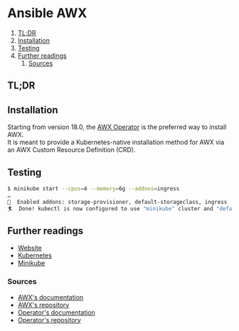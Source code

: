 # Ansible AWX

1. [TL;DR](#tldr)
1. [Installation](#installation)
1. [Testing](#testing)
1. [Further readings](#further-readings)
   1. [Sources](#sources)

## TL;DR

<!-- Uncomment if needed
<details>
  <summary>Installation and configuration</summary>
</details>
-->

<!-- Uncomment if needed
<details>
  <summary>Usage</summary>
</details>
-->

<!-- Uncomment if needed
<details>
  <summary>Real world use cases</summary>
</details>
-->

## Installation

Starting from version 18.0, the [AWX Operator][operator's documentation] is the preferred way to install AWX.<br/>
It is meant to provide a Kubernetes-native installation method for AWX via an AWX Custom Resource Definition (CRD).

## Testing

```sh
$ minikube start --cpus=4 --memory=6g --addons=ingress
…
🌟  Enabled addons: storage-provisioner, default-storageclass, ingress
🏄  Done! kubectl is now configured to use "minikube" cluster and "default" namespace by default

```

## Further readings

- [Website]
- [Kubernetes]
- [Minikube]

### Sources

- [AWX's documentation]
- [AWX's repository]
- [Operator's documentation]
- [Operator's repository]

<!--
  References
  -->

<!-- In-article sections -->
<!-- Knowledge base -->
[kubernetes]: kubernetes/README.md
[minikube]: kubernetes/minikube.md

<!-- Files -->
<!-- Upstream -->
[awx's documentation]: https://ansible.readthedocs.io/projects/awx/en/latest/
[awx's repository]: https://github.com/ansible/awx/
[operator's documentation]: https://ansible.readthedocs.io/projects/awx-operator/en/latest/
[operator's repository]: https://github.com/ansible/awx-operator/
[website]: https://www.ansible.com/awx/

<!-- Others -->
